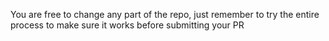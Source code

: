 You are free to change any part of the repo, just remember to try the entire process to make sure it works before submitting your PR